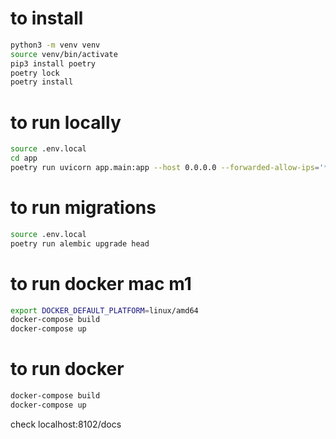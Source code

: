 # to install
```bash
python3 -m venv venv
source venv/bin/activate
pip3 install poetry
poetry lock
poetry install
```


# to run locally
```bash
source .env.local
cd app
poetry run uvicorn app.main:app --host 0.0.0.0 --forwarded-allow-ips='*'
```

# to run migrations
```bash
source .env.local
poetry run alembic upgrade head
```

# to run docker mac m1
```bash
export DOCKER_DEFAULT_PLATFORM=linux/amd64
docker-compose build
docker-compose up
```

# to run docker
```bash
docker-compose build
docker-compose up
```
check localhost:8102/docs